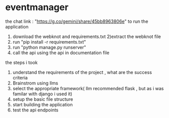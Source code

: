 # eventmanager
the chat link : "https://g.co/gemini/share/45bb8963806e"
to run the application 
1) download the webknot and requirements.txt
2)extract the webknot file
3) run "pip install -r requirements.txt"
4) run "python manage.py runserver"
5) call the api using the api in documentation file

the steps i took
1) understand the requirements of the project , what are the success criteria
2) Brainstrom using llms
3) select the appropriate framework( llm recommended flask , but as i was familar with django i used it)
4) setup the basic file structure
5) start building the application
6) test the api endpoints

